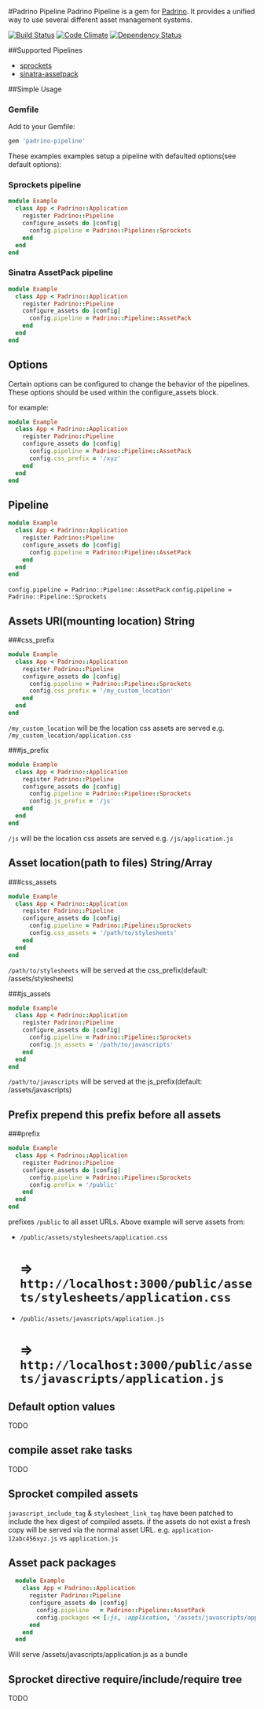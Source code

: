 #Padrino Pipeline
Padrino Pipeline is a gem for [Padrino](http://www.padrinorb.com).  It provides 
a unified way to use several different asset management systems.

[![Build Status](https://travis-ci.org/Ortuna/padrino-pipeline.png?branch=master)](https://travis-ci.org/Ortuna/padrino-pipeline)
[![Code Climate](https://codeclimate.com/github/Ortuna/padrino-pipeline.png)](https://codeclimate.com/github/Ortuna/padrino-pipeline)
[![Dependency Status](https://gemnasium.com/Ortuna/padrino-pipeline.png)](https://gemnasium.com/Ortuna/padrino-pipeline)


##Supported Pipelines
- [sprockets](https://github.com/sstephenson/sprockets)
- [sinatra-assetpack](https://github.com/rstacruz/sinatra-assetpack)

##Simple Usage

### Gemfile
Add to your Gemfile:
```ruby
gem 'padrino-pipeline'
```

These examples examples setup a pipeline with defaulted options(see default options):

### Sprockets pipeline
```ruby
module Example
  class App < Padrino::Application
    register Padrino::Pipeline
    configure_assets do |config|
      config.pipeline = Padrino::Pipeline::Sprockets
    end
  end
end
```

### Sinatra AssetPack pipeline
```ruby
module Example
  class App < Padrino::Application
    register Padrino::Pipeline
    configure_assets do |config|
      config.pipeline = Padrino::Pipeline::AssetPack
    end
  end
end
```

## Options
Certain options can be configured to change the behavior of the pipelines.
These options should be used within the configure_assets block.

for example:
```ruby
module Example
  class App < Padrino::Application
    register Padrino::Pipeline
    configure_assets do |config|
      config.pipeline = Padrino::Pipeline::AssetPack
      config.css_prefix = '/xyz'
    end
  end
end
```


## Pipeline
```ruby
module Example
  class App < Padrino::Application
    register Padrino::Pipeline
    configure_assets do |config|
      config.pipeline = Padrino::Pipeline::AssetPack
    end
  end
end
```

`config.pipeline = Padrino::Pipeline::AssetPack`
`config.pipeline = Padrino::Pipeline::Sprockets`

## Assets URI(mounting location) String

###css_prefix
```ruby
module Example
  class App < Padrino::Application
    register Padrino::Pipeline
    configure_assets do |config|
      config.pipeline = Padrino::Pipeline::Sprockets
      config.css_prefix = '/my_custom_location'
    end
  end
end
```
`/my_custom_location` will be the location css assets are served 
e.g. `/my_custom_location/application.css`

###js_prefix
```ruby
module Example
  class App < Padrino::Application
    register Padrino::Pipeline
    configure_assets do |config|
      config.pipeline = Padrino::Pipeline::Sprockets
      config.js_prefix = '/js'
    end
  end
end
```
`/js` will be the location css assets are served 
e.g. `/js/application.js`

## Asset location(path to files) String/Array
###css_assets
```ruby
module Example
  class App < Padrino::Application
    register Padrino::Pipeline
    configure_assets do |config|
      config.pipeline = Padrino::Pipeline::Sprockets
      config.css_assets = '/path/to/stylesheets'
    end
  end
end
```
`/path/to/stylesheets` will be served at the css_prefix(default: /assets/stylesheets)

###js_assets
```ruby
module Example
  class App < Padrino::Application
    register Padrino::Pipeline
    configure_assets do |config|
      config.pipeline = Padrino::Pipeline::Sprockets
      config.js_assets = '/path/to/javascripts'
    end
  end
end
```
`/path/to/javascripts` will be served at the js_prefix(default: /assets/javascripts)

## Prefix prepend this prefix before all assets
###prefix
```ruby
module Example
  class App < Padrino::Application
    register Padrino::Pipeline
    configure_assets do |config|
      config.pipeline = Padrino::Pipeline::Sprockets
      config.prefix = '/public'
    end
  end
end
```
prefixes `/public` to all asset URLs.  Above example will serve assets from:
- `/public/assets/stylesheets/application.css` 
  # => `http://localhost:3000/public/assets/stylesheets/application.css`
- `/public/assets/javascripts/application.js` 
  # => `http://localhost:3000/public/assets/javascripts/application.js`

## Default option values
TODO

## compile asset rake tasks
TODO

## Sprocket compiled assets
`javascript_include_tag` & `stylesheet_link_tag` have been patched to include the hex digest of compiled assets.
if the assets do not exist a fresh copy will be served via the normal asset URL.
e.g. `application-12abc456xyz.js` vs `application.js`

## Asset pack packages
```ruby
  module Example
    class App < Padrino::Application
      register Padrino::Pipeline
      configure_assets do |config|
        config.pipeline   = Padrino::Pipeline::AssetPack
        config.packages << [:js, :application, '/assets/javascripts/application.js', ['/assets/javascripts/*.js']]
      end
    end
  end
```
Will serve /assets/javascripts/application.js as a bundle

## Sprocket directive require/include/require tree
TODO
